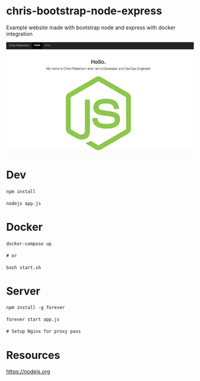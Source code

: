 # chris-bootstrap-node-express

Example website made with bootstrap node and express with docker integration

![Screenshot](Screenshot.jpg?raw=true "screenshot")

# Dev
```
npm install

nodejs app.js
```

# Docker
``` 
docker-compose up

# or

bash start.sh
```

# Server

```
npm install -g forever

forever start app.js

# Setup Nginx for proxy pass
```

# Resources

https://nodejs.org
